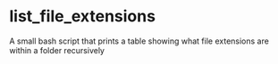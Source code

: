 # list_file_extensions
A small bash script that prints a table showing what file extensions are within a folder recursively
